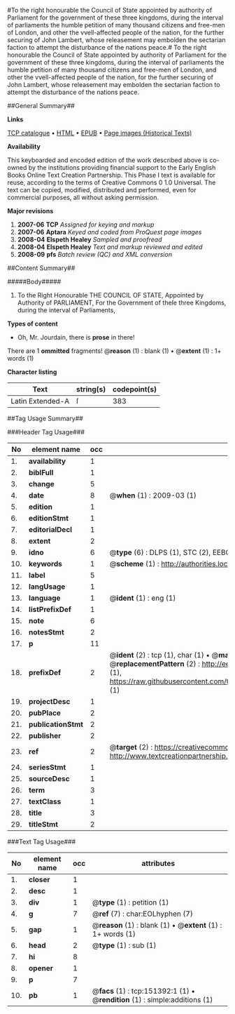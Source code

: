 #To the right honourable the Council of State appointed by authority of Parliament for the government of these three kingdoms, during the interval of parliaments the humble petition of many thousand citizens and free-men of London, and other the vvell-affected people of the nation, for the further securing of John Lambert, whose releasement may embolden the sectarian faction to attempt the disturbance of the nations peace.#
To the right honourable the Council of State appointed by authority of Parliament for the government of these three kingdoms, during the interval of parliaments the humble petition of many thousand citizens and free-men of London, and other the vvell-affected people of the nation, for the further securing of John Lambert, whose releasement may embolden the sectarian faction to attempt the disturbance of the nations peace.

##General Summary##

**Links**

[TCP catalogue](http://www.ota.ox.ac.uk/tcp/)  • 
[HTML](http://tei.it.ox.ac.uk/tcp/Texts-HTML/free/A94/A94605.html)  • 
[EPUB](http://tei.it.ox.ac.uk/tcp/Texts-EPUB/free/A94/A94605.epub) • 
[Page images (Historical Texts)](https://data.historicaltexts.jisc.ac.uk/view?pubId=eebo-42475234e&pageId=eebo-42475234e-151392-1)

**Availability**

This keyboarded and encoded edition of the
	       work described above is co-owned by the institutions
	       providing financial support to the Early English Books
	       Online Text Creation Partnership. This Phase I text is
	       available for reuse, according to the terms of Creative
	       Commons 0 1.0 Universal. The text can be copied,
	       modified, distributed and performed, even for
	       commercial purposes, all without asking permission.

**Major revisions**

1. __2007-06__ __TCP__ *Assigned for keying and markup*
1. __2007-06__ __Aptara__ *Keyed and coded from ProQuest page images*
1. __2008-04__ __Elspeth Healey__ *Sampled and proofread*
1. __2008-04__ __Elspeth Healey__ *Text and markup reviewed and edited*
1. __2008-09__ __pfs__ *Batch review (QC) and XML conversion*

##Content Summary##

#####Body#####

1. To the Right Honourable
THE COUNCIL OF STATE,
Appointed by Authority of
PARLIAMENT,
For the Government of theſe three Kingdoms, during the interval of Parliaments,

**Types of content**

  * Oh, Mr. Jourdain, there is **prose** in there!

There are 1 **ommitted** fragments! 
 @__reason__ (1) : blank (1)  •  @__extent__ (1) : 1+ words (1)

**Character listing**


|Text|string(s)|codepoint(s)|
|---|---|---|
|Latin Extended-A|ſ|383|

##Tag Usage Summary##

###Header Tag Usage###

|No|element name|occ|attributes|
|---|---|---|---|
|1.|__availability__|1||
|2.|__biblFull__|1||
|3.|__change__|5||
|4.|__date__|8| @__when__ (1) : 2009-03 (1)|
|5.|__edition__|1||
|6.|__editionStmt__|1||
|7.|__editorialDecl__|1||
|8.|__extent__|2||
|9.|__idno__|6| @__type__ (6) : DLPS (1), STC (2), EEBO-CITATION (1), OCLC (1), VID (1)|
|10.|__keywords__|1| @__scheme__ (1) : http://authorities.loc.gov/ (1)|
|11.|__label__|5||
|12.|__langUsage__|1||
|13.|__language__|1| @__ident__ (1) : eng (1)|
|14.|__listPrefixDef__|1||
|15.|__note__|6||
|16.|__notesStmt__|2||
|17.|__p__|11||
|18.|__prefixDef__|2| @__ident__ (2) : tcp (1), char (1)  •  @__matchPattern__ (2) : ([0-9\-]+):([0-9IVX]+) (1), (.+) (1)  •  @__replacementPattern__ (2) : http://eebo.chadwyck.com/downloadtiff?vid=$1&page=$2 (1), https://raw.githubusercontent.com/textcreationpartnership/Texts/master/tcpchars.xml#$1 (1)|
|19.|__projectDesc__|1||
|20.|__pubPlace__|2||
|21.|__publicationStmt__|2||
|22.|__publisher__|2||
|23.|__ref__|2| @__target__ (2) : https://creativecommons.org/publicdomain/zero/1.0/ (1), http://www.textcreationpartnership.org/docs/. (1)|
|24.|__seriesStmt__|1||
|25.|__sourceDesc__|1||
|26.|__term__|3||
|27.|__textClass__|1||
|28.|__title__|3||
|29.|__titleStmt__|2||


###Text Tag Usage###

|No|element name|occ|attributes|
|---|---|---|---|
|1.|__closer__|1||
|2.|__desc__|1||
|3.|__div__|1| @__type__ (1) : petition (1)|
|4.|__g__|7| @__ref__ (7) : char:EOLhyphen (7)|
|5.|__gap__|1| @__reason__ (1) : blank (1)  •  @__extent__ (1) : 1+ words (1)|
|6.|__head__|2| @__type__ (1) : sub (1)|
|7.|__hi__|8||
|8.|__opener__|1||
|9.|__p__|7||
|10.|__pb__|1| @__facs__ (1) : tcp:151392:1 (1)  •  @__rendition__ (1) : simple:additions (1)|
